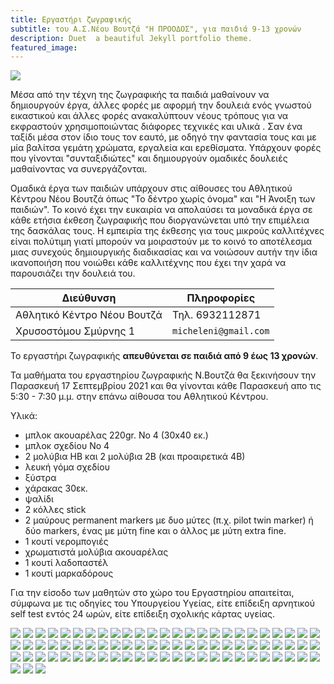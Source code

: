 ```yaml
---
title: Εργαστήρι ζωγραφικής
subtitle: του Α.Σ.Νέου Βουτζά "Η ΠΡΟΟΔΟΣ", για παιδιά 9-13 χρονών
description: Duet  a beautiful Jekyll portfolio theme.
featured_image:
---
```


![](/images/ergasthri/65.jpg)

Μέσα από την τέχνη της ζωγραφικής τα παιδιά μαθαίνουν να δημιουργούν έργα, άλλες φορές με αφορμή την δουλειά ενός γνωστού εικαστικού και άλλες φορές ανακαλύπτουν νέους τρόπους για να εκφραστούν χρησιμοποιώντας διάφορες τεχνικές και υλικά . Σαν ένα ταξίδι μέσα στον ίδιο τους τον εαυτό, με οδηγό την φαντασία τους και με μία βαλίτσα γεμάτη χρώματα, εργαλεία και ερεθίσματα. Υπάρχουν φορές που γίνονται "συνταξιδιώτες" και δημιουργούν ομαδικές δουλειές μαθαίνοντας να συνεργάζονται.

Ομαδικά έργα των παιδιών υπάρχουν στις αίθουσες του Αθλητικού Κέντρου Νέου Βουτζά όπως "Το δέντρο χωρίς όνομα" και "Η Άνοιξη των παιδιών". Το κοινό έχει την ευκαιρία να απολαύσει τα μοναδικά έργα σε κάθε ετήσια έκθεση ζωγραφικής που διοργανώνεται υπό την επιμέλεια της δασκάλας τους. Η εμπειρία της έκθεσης για τους μικρούς καλλιτέχνες είναι πολύτιμη γιατί μπορούν να μοιραστούν με το κοινό το αποτέλεσμα μιας συνεχούς δημιουργικής διαδικασίας και να νοιώσουν αυτήν την ίδια ικανοποιήση που νοιώθει κάθε καλλιτέχνης που έχει την χαρά να παρουσιάζει την δουλειά του.

| Διεύθυνση                   | Πληροφορίες           |
| --------------------------- | --------------------- |
| Αθλητικό Κέντρο Νέου Βουτζά | Τηλ. 6932112871       |
| Χρυσοστόμου Σμύρνης 1       | `micheleni@gmail.com` |

Το εργαστήρι ζωγραφικής **απευθύνεται σε παιδιά από 9 έως 13 χρονών**.

Τα μαθήματα του εργαστηρίου ζωγραφικής Ν.Βουτζά θα ξεκινήσουν την Παρασκευή 17 Σεπτεμβρίου 2021 και θα γίνονται κάθε Παρασκευή απο τις 5:30 - 7:30 μ.μ. στην επάνω αίθουσα του Αθλητικού Κέντρου.

Υλικά:

- μπλοκ ακουαρέλας 220gr. Νο 4 (30x40 εκ.)
- μπλοκ σχεδίου Νο 4
- 2 μολύβια HB και 2 μολύβια 2B (και προαιρετικά 4B)
- λευκή γόμα σχεδίου
- ξύστρα
- χάρακας 30εκ.
- ψαλίδι
- 2 κόλλες stick
- 2 μαύρους permanent markers με δυο μύτες (π.χ. pilot twin marker) ή δύο markers, ένας με μύτη fine και ο άλλος με μύτη extra fine.
- 1 κουτί νερομπογιές
- χρωματιστά μολύβια ακουαρέλας
- 1 κουτί λαδοπαστέλ
- 1 κουτί μαρκαδόρους

Για την είσοδο των μαθητών στο χώρο του Εργαστηρίου απαιτείται, σύμφωνα με τις οδηγίες του Υπουργείου Υγείας, είτε επίδειξη αρνητικού self test εντός 24 ωρών, είτε επίδειξη σχολικής κάρτας υγείας.

<div class="gallery" data-columns="5">
        <img src="/images/ergasthri0/00.jpg">
        <img src="/images/ergasthri0/01.jpg">
        <img src="/images/ergasthri0/02.jpg">
        <img src="/images/ergasthri0/03.jpg">
        <img src="/images/ergasthri0/04.jpg">
        <img src="/images/ergasthri0/05.jpg">
        <img src="/images/ergasthri0/06.jpg">
        <img src="/images/ergasthri0/07.jpg">
        <img src="/images/ergasthri0/08.jpg">
        <img src="/images/ergasthri0/09.jpg">
        <img src="/images/ergasthri0/10.jpg">
        <img src="/images/ergasthri0/11.jpg">
        <img src="/images/ergasthri0/12.jpg">
        <img src="/images/ergasthri0/13.jpg">
        <img src="/images/ergasthri0/14.jpg">
        <img src="/images/ergasthri0/15.jpg">
        <img src="/images/ergasthri0/16.jpg">
        <img src="/images/ergasthri0/17.jpg">
        <img src="/images/ergasthri0/18.jpg">
        <img src="/images/ergasthri0/19.jpg">
        <img src="/images/ergasthri0/20.jpg">
        <img src="/images/ergasthri0/21.jpg">
        <img src="/images/ergasthri0/22.jpg">
        <img src="/images/ergasthri0/23.jpg">
        <img src="/images/ergasthri0/24.jpg">
        <img src="/images/ergasthri0/25.jpg">
        <img src="/images/ergasthri0/26.jpg">
        <img src="/images/ergasthri0/27.jpg">
        <img src="/images/ergasthri0/28.jpg">
        <img src="/images/ergasthri0/29.jpg">
        <img src="/images/ergasthri0/30.jpg">
        <img src="/images/ergasthri0/31.jpg">
        <img src="/images/ergasthri0/32.jpg">
        <img src="/images/ergasthri0/33.jpg">
        <img src="/images/ergasthri0/34.jpg">
        <img src="/images/ergasthri0/35.jpg">
        <img src="/images/ergasthri0/36.jpg">
        <img src="/images/ergasthri0/37.jpg">
        <img src="/images/ergasthri0/38.jpg">
        <img src="/images/ergasthri0/39.jpg">
        <img src="/images/ergasthri0/40.jpg">
        <img src="/images/ergasthri0/41.jpg">
        <img src="/images/ergasthri0/42.jpg">
        <img src="/images/ergasthri0/43.jpg">
        <img src="/images/ergasthri0/44.jpg">
        <img src="/images/ergasthri0/45.jpg">
        <img src="/images/ergasthri0/46.jpg">
        <img src="/images/ergasthri0/47.jpg">
        <img src="/images/ergasthri0/48.jpg">
        <img src="/images/ergasthri0/49.jpg">
        <img src="/images/ergasthri0/50.jpg">
        <img src="/images/ergasthri0/51.jpg">
        <img src="/images/ergasthri0/52.jpg">
        <img src="/images/ergasthri0/53.jpg">
        <img src="/images/ergasthri0/54.jpg">
        <img src="/images/ergasthri0/55.jpg">
        <img src="/images/ergasthri0/56.jpg">
        <img src="/images/ergasthri0/57.jpg">
        <img src="/images/ergasthri0/58.jpg">
        <img src="/images/ergasthri0/59.jpg">
        <img src="/images/ergasthri0/60.jpg">
        <img src="/images/ergasthri0/61.jpg">
        <img src="/images/ergasthri0/62.jpg">
        <img src="/images/ergasthri0/63.jpg">
        <img src="/images/ergasthri0/64.jpg">
        <img src="/images/ergasthri0/65.jpg">
        <img src="/images/ergasthri0/66.jpg">
        <img src="/images/ergasthri0/67.jpg">
        <img src="/images/ergasthri0/68.jpg">
        <img src="/images/ergasthri0/69.jpg">
        <img src="/images/ergasthri0/70.jpg">
        <img src="/images/ergasthri0/71.jpg">
        <img src="/images/ergasthri0/72.jpg">
        <img src="/images/ergasthri0/73.jpg">
        <img src="/images/ergasthri0/74.jpg">
        <img src="/images/ergasthri0/75.jpg">
        <img src="/images/ergasthri0/76.jpg">
        <img src="/images/ergasthri0/77.jpg">
        
</div>

